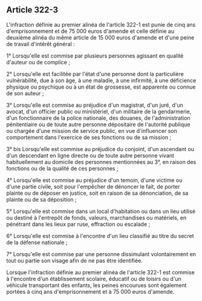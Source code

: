 Article 322-3
----
L'infraction définie au premier alinéa de l'article 322-1 est punie de cinq ans
d'emprisonnement et de 75 000 euros d'amende et celle définie au deuxième alinéa
du même article de 15 000 euros d'amende et d'une peine de travail d'intérêt
général :

1° Lorsqu'elle est commise par plusieurs personnes agissant en qualité d'auteur
ou de complice ;

2° Lorsqu'elle est facilitée par l'état d'une personne dont la particulière
vulnérabilité, due à son âge, à une maladie, à une infirmité, à une déficience
physique ou psychique ou à un état de grossesse, est apparente ou connue de son
auteur ;

3° Lorsqu'elle est commise au préjudice d'un magistrat, d'un juré, d'un avocat,
d'un officier public ou ministériel, d'un militaire de la gendarmerie, d'un
fonctionnaire de la police nationale, des douanes, de l'administration
pénitentiaire ou de toute autre personne dépositaire de l'autorité publique ou
chargée d'une mission de service public, en vue d'influencer son comportement
dans l'exercice de ses fonctions ou de sa mission ;

3° bis Lorsqu'elle est commise au préjudice du conjoint, d'un ascendant ou d'un
descendant en ligne directe ou de toute autre personne vivant habituellement au
domicile des personnes mentionnées au 3°, en raison des fonctions ou de la
qualité de ces personnes ;

4° Lorsqu'elle est commise au préjudice d'un temoin, d'une victime ou d'une
partie civile, soit pour l'empêcher de dénoncer le fait, de porter plainte ou de
déposer en justice, soit en raison de sa dénonciation, de sa plainte ou de sa
déposition ;

5° Lorsqu'elle est commise dans un local d'habitation ou dans un lieu utilisé ou
destiné à l'entrepôt de fonds, valeurs, marchandises ou matériels, en pénétrant
dans les lieux par ruse, effraction ou escalade ;

6° Lorsqu'elle est commise à l'encontre d'un lieu classifié au titre du secret
de la défense nationale ;

7° Lorsqu'elle est commise par une personne dissimulant volontairement en tout
ou partie son visage afin de ne pas être identifiée.

Lorsque l'infraction définie au premier alinéa de l'article 322-1 est commise à
l'encontre d'un établissement scolaire, éducatif ou de loisirs ou d'un véhicule
transportant des enfants, les peines encourues sont également portées à cinq ans
d'emprisonnement et à 75 000 euros d'amende.
